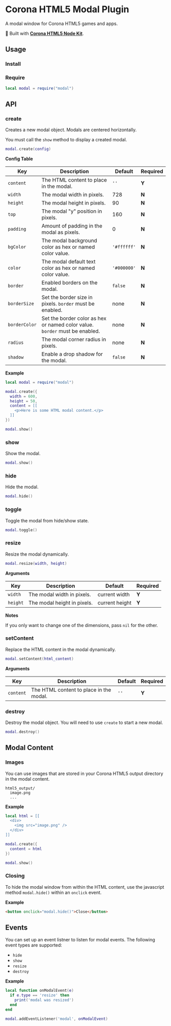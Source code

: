 # Corona HTML5 Modal Plugin

A modal window for Corona HTML5 games and apps.

👷 Built with __[Corona HTML5 Node Kit](https://develephant.github.io/corona-html5-node-kit-docs/)__.

## Usage

### Install

### Require

```lua
local modal = require("modal")
```

## API

### create

Creates a new modal object. Modals are centered horizontally.

You must call the `show` method to display a created modal.

```lua
modal.create(config)
```

__Config Table__

|Key|Description|Default|Required|
|---|-----------|-------|--------|
|`content`|The HTML content to place in the modal.|`''`|__Y__|
|`width`|The modal width in pixels.|728|__N__|
|`height`|The modal height in pixels.|90|__N__|
|`top`|The modal "y" position in pixels.|160|__N__|
|`padding`|Amount of padding in the modal as pixels.|0|__N__|
|`bgColor`|The modal background color as hex or named color value.|`'#ffffff'`|__N__|
|`color`|The modal default text color as hex or named color value.|`'#000000'`|__N__|
|`border`|Enabled borders on the modal.|`false`|__N__|
|`borderSize`|Set the border size in pixels. `border` must be enabled.|none|__N__|
|`borderColor`|Set the border color as hex or named color value. `border` must be enabled.|none|__N__|
|`radius`|The modal corner radius in pixels.|none|__N__|
|`shadow`|Enable a drop shadow for the modal.|`false`|__N__|

__Example__

```lua
local modal = require("modal")

modal.create({
  width = 600,
  height = 50,
  content = [[
    <p>Here is some HTML modal content.</p>
  ]]
})

modal.show()
```

### show

Show the modal.

```lua
modal.show()
```

### hide

Hide the modal.

```lua
modal.hide()
```

### toggle

Toggle the modal from hide/show state.

```lua
modal.toggle()
```

### resize

Resize the modal dynamically.

```lua
modal.resize(width, height)
```

__Arguments__

|Key|Description|Default|Required|
|---|-----------|-------|--------|
|`width`|The modal width in pixels.|current width|__Y__|
|`height`|The modal height in pixels.|current height|__Y__|

__Notes__

If you only want to change one of the dimensions, pass `nil` for the other.

### setContent

Replace the HTML content in the modal dynamically.

```lua
modal.setContent(html_content)
```

__Arguments__

|Key|Description|Default|Required|
|---|-----------|-------|--------|
|`content`|The HTML content to place in the modal.|`''`|__Y__|

### destroy

Destroy the modal object. You will need to use `create` to start a new modal.

```lua
modal.destroy()
```

## Modal Content

### Images

You can use images that are stored in your Corona HTML5 output directory in the modal content.

```
html5_output/
  image.png
  ...
```

__Example__

```lua
local html = [[
  <div>
    <img src="image.png" />
  </div>
]]

modal.create({
  content = html
})

modal.show()
```

### Closing

To hide the modal window from within the HTML content, use the javascript method `modal.hide()` within an `onclick` event.

__Example__

```html
<button onclick="modal.hide()">Close</button>
```

## Events

You can set up an event listner to listen for modal events. The following event types are supported:

 - `hide`
 - `show`
 - `resize`
 - `destroy`

__Example__

```lua
local function onModalEvent(e)
  if e.type == 'resize' then
    print('modal was resized')
  end
end

modal.addEventListener('modal', onModalEvent)
```